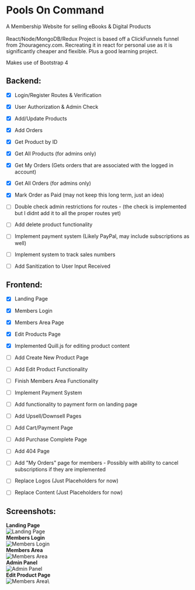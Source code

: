 # Pools On Command
A Membership Website for selling eBooks &amp; Digital Products\
\
React/Node/MongoDB/Redux Project is based off a ClickFunnels funnel from 2houragency.com. Recreating it in react for personal use as it is significantly cheaper and flexible. Plus a good learning project.



Makes use of Bootstrap 4

## Backend:
- [x] Login/Register Routes & Verification
- [x] User Authorization & Admin Check
- [x] Add/Update Products
- [x] Add Orders
- [x] Get Product by ID
- [x] Get All Products (for admins only)
- [x] Get My Orders (Gets orders that are associated with the logged in account)
- [x] Get All Orders (for admins only)
- [x] Mark Order as Paid (may not keep this long term, just an idea)
- [ ] Double check admin restrictions for routes - (the check is implemented but I didnt add it to all the proper routes yet)
- [ ] Add delete product functionality
- [ ] Implement payment system (Likely PayPal, may include subscriptions as well)
- [ ] Implement system to track sales numbers
- [ ] Add Sanitization to User Input Received


## Frontend:
- [x] Landing Page
- [x] Members Login
- [x] Members Area Page
- [x] Edit Products Page 
- [x] Implemented Quill.js for editing product content
- [ ] Add Create New Product Page
- [ ] Add Edit Product Functionality
- [ ] Finish Members Area Functionality
- [ ] Implement Payment System
- [ ] Add functionality to payment form on landing page
- [ ] Add Upsell/Downsell Pages
- [ ] Add Cart/Payment Page
- [ ] Add Purchase Complete Page
- [ ] Add 404 Page
- [ ] Add "My Orders" page for members - Possibly with ability to cancel subscriptions if they are implemented
- [ ] Replace Logos (Just Placeholders for now)
- [ ] Replace Content (Just Placeholders for now)


## Screenshots:
**Landing Page**\
![Landing Page](https://i.imgur.com/EUViVeh.jpg)\
**Members Login**\
![Members Login](https://i.imgur.com/FDqaoHs.jpg)\
**Members Area**\
![Members Area](https://i.imgur.com/2qkOjOI.jpg)\
**Admin Panel**\
![Admin Panel](https://i.imgur.com/4yBCYFg.jpg)\
**Edit Product Page**\
![Members Area](https://i.imgur.com/Rrkvj6j.jpg)\
